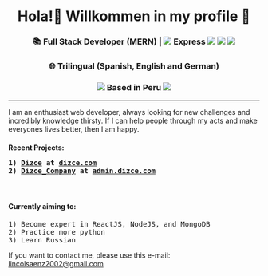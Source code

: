 <h1 align='center'> Hola!👋 Willkommen in my profile 🤗 </h1>
<h3 align='center'>📚 Full Stack Developer (MERN)   | <img src="https://img.icons8.com/color/25/000000/mongodb.png"/> Express <img src="https://img.icons8.com/metro/25/000000/js.png"/> <img src="https://img.icons8.com/officel/25/000000/react.png"/> <img src="https://img.icons8.com/windows/25/000000/nodejs.png"/> </h3>
<h3 align='center'> 🌐 Trilingual (Spanish, English and German) </h3>
<h3 align='center'> <img src="https://img.icons8.com/emoji/25/000000/peru-emoji.png"/> Based in Peru <img src="https://img.icons8.com/emoji/25/000000/peru-emoji.png"/> </h3>
<hr/>
<p>I am an enthusiast web developer, always looking for new challenges and incredibly knowledge thirsty. If I can help people through my acts and make everyones lives better, then I am happy.</p>

<h4>Recent Projects: <br/>
 <pre>1) <a href='https://github.com/LinlSP/dizce'>Dizce</a> at <a href='https://dizce.com'>dizce.com</a><br/>2) <a href='https://github.com/LinlSP/dizce_company'>Dizce_Company</a> at <a href='https://admin.dizce.com'>admin.dizce.com</a> </pre> </h4> <br/>

<h4>Currently aiming to:</h4>
<pre>1) Become expert in ReactJS, NodeJS, and MongoDB<br/>2) Practice more python<br/>3) Learn Russian</pre>

If you want to contact me, please use this e-mail: lincolsaenz2002@gmail.com
